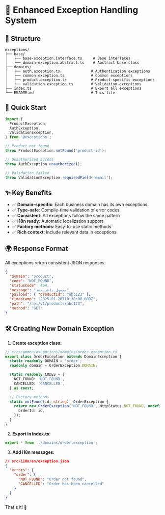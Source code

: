 # 🚀 Enhanced Exception Handling System

## 📁 Structure

```
exceptions/
├── base/
│   ├── base-exception.interface.ts     # Base interfaces
│   └── domain-exception.abstract.ts    # Abstract base class
├── domains/
│   ├── auth.exception.ts              # Authentication exceptions
│   ├── common.exception.ts            # Common exceptions
│   ├── product.exception.ts           # Product-specific exceptions
│   └── validation.exception.ts        # Validation exceptions
├── index.ts                           # Export all exceptions
└── README.md                          # This file
```

## 🎯 Quick Start

```typescript
import {
  ProductException,
  AuthException,
  ValidationException,
} from '@exceptions';

// Product not found
throw ProductException.notFound('product-id');

// Unauthorized access
throw AuthException.unauthorized();

// Validation failed
throw ValidationException.requiredField('email');
```

## ✨ Key Benefits

- ✅ **Domain-specific**: Each business domain has its own exceptions
- ✅ **Type-safe**: Compile-time validation of error codes
- ✅ **Consistent**: All exceptions follow the same pattern
- ✅ **I18n ready**: Automatic localization support
- ✅ **Factory methods**: Easy-to-use static methods
- ✅ **Rich context**: Include relevant data in exceptions

## 🌍 Response Format

All exceptions return consistent JSON responses:

```json
{
  "domain": "product",
  "code": "NOT_FOUND",
  "statusCode": 404,
  "message": "محصول یافت نشد",
  "payload": { "productId": "abc123" },
  "timestamp": "2025-01-20T10:30:00.000Z",
  "path": "/api/v1/products/abc123",
  "method": "GET"
}
```

## 🛠️ Creating New Domain Exception

1. **Create exception class:**

```typescript
// src/common/exceptions/domains/order.exception.ts
export class OrderException extends DomainException {
  static readonly DOMAIN = 'order';
  readonly domain = OrderException.DOMAIN;

  static readonly CODES = {
    NOT_FOUND: 'NOT_FOUND',
    CANCELLED: 'CANCELLED',
  } as const;

  // Factory methods
  static notFound(id: string): OrderException {
    return new OrderException('NOT_FOUND', HttpStatus.NOT_FOUND, undefined, {
      orderId: id,
    });
  }
}
```

2. **Export in index.ts:**

```typescript
export * from './domains/order.exception';
```

3. **Add i18n messages:**

```json
// src/i18n/en/exception.json
{
  "errors": {
    "order": {
      "NOT_FOUND": "Order not found",
      "CANCELLED": "Order has been cancelled"
    }
  }
}
```

That's it! 🎉
